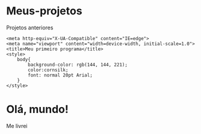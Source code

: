 # Meus-projetos
Projetos anteriores
<!DOCTYPE html>
<!-- saved from url=(0064)file:///C:/Users/usuario/Desktop/Curso%20JS/aula%2004/ex001.html -->
<html lang="pt-br"><head><meta http-equiv="Content-Type" content="text/html; charset=UTF-8">
    
    <meta http-equiv="X-UA-Compatible" content="IE=edge">
    <meta name="viewport" content="width=device-width, initial-scale=1.0">
    <title>Meu primeiro programa</title>
    <style>
        body{
            background-color: rgb(144, 144, 221);
            color:cornsilk;
            font: normal 20pt Arial;
        }
    </style>
</head>
<body>
    <h1>Olá, mundo!</h1>
    <p>Me livrei</p>
    <script>
        window.alert("Minha primeira mensagem")
        window.confirm("Está gostando de JS?")
        window.prompt("qual é seu nome")
    </script>

</body></html>
